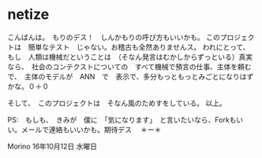 # netize
こんばんは。　もりのデス！　しんかもりの呼び方もいいかも。 このプロジェクトは　簡単なテスト　じゃない。お稽古も全然ありませんス。 われにとって、もし　人類は機械だということは　（そなん発言はむかしからずっといる）真実なら、　社会のコンテクストについての　すべて機械で預言の仕事、主体を頼むで、　主体のモデルが　ANN　で　表示で、多分もっともっとみごとになりはずかな。０＋０

そして、　このプロジェクトは　そなん風のためすをしている。 以上。

PS:　もしも、　きみが　僕に　「気になります」　と言いたいなら、Forkもいい。メールで連絡もいいかも。期待デス　 ＊ー＊　

Morino 16年10月12日 水曜日
